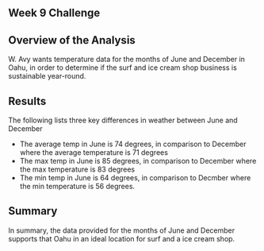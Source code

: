 ## Week 9 Challenge

## Overview of the Analysis
W. Avy wants temperature data for the months of June and December in Oahu, in order to determine if the surf and ice cream shop business is sustainable year-round.

## Results
The following lists three key differences in weather between June and December

- The average temp in June is 74 degrees, in comparison to December where the average temperature is 71 degrees
- The max temp in June is 85 degrees, in comparison to December where the max temperature is 83 degrees
- The min temp in June is 64 degrees, in comparison to Decmber where the min temperature is 56 degrees.

## Summary
In summary, the data provided for the months of June and December supports that Oahu in an ideal location for surf and a ice cream shop.


